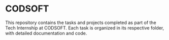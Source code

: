 # CODSOFT
This repository contains the tasks and projects completed as part of the Tech Internship at CODSOFT. Each task is organized in its respective folder, with detailed documentation and code.
